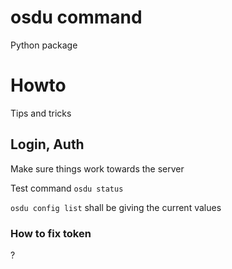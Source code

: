 # osdu command

Python package

# Howto

Tips and tricks

## Login, Auth
Make sure things work towards the server

Test command `osdu status`

`osdu config list` shall be giving the current values

### How to fix token
?

